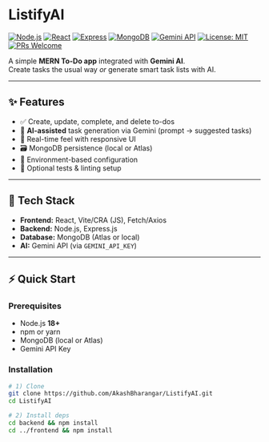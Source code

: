 # ListifyAI

[![Node.js](https://img.shields.io/badge/Node.js-18%2B-brightgreen)](https://nodejs.org/)
[![React](https://img.shields.io/badge/React-18-61dafb)](https://react.dev/)
[![Express](https://img.shields.io/badge/Express.js-4-black)](https://expressjs.com/)
[![MongoDB](https://img.shields.io/badge/MongoDB-Atlas%2FLocal-47A248)](https://www.mongodb.com/)
[![Gemini API](https://img.shields.io/badge/AI-Gemini-blue)](https://ai.google.dev/)
[![License: MIT](https://img.shields.io/badge/License-MIT-yellow.svg)](#-license)
[![PRs Welcome](https://img.shields.io/badge/PRs-welcome-blueviolet.svg)](#-contributing)

A simple **MERN To-Do app** integrated with **Gemini AI**.  
Create tasks the usual way *or* generate smart task lists with AI.

---

## ✨ Features

- ✅ Create, update, complete, and delete to-dos
- 🧠 **AI-assisted** task generation via Gemini (prompt → suggested tasks)
- 🔄 Real-time feel with responsive UI
- 🗃️ MongoDB persistence (local or Atlas)
- 🔐 Environment-based configuration
- 🧪 Optional tests & linting setup

---

## 🧰 Tech Stack

- **Frontend:** React, Vite/CRA (JS), Fetch/Axios
- **Backend:** Node.js, Express.js
- **Database:** MongoDB (Atlas or local)
- **AI:** Gemini API (via `GEMINI_API_KEY`)

---


## ⚡ Quick Start

### Prerequisites
- Node.js **18+**
- npm or yarn
- MongoDB (local or Atlas)
- Gemini API Key

### Installation

```bash
# 1) Clone
git clone https://github.com/AkashBharangar/ListifyAI.git
cd ListifyAI

# 2) Install deps
cd backend && npm install
cd ../frontend && npm install
